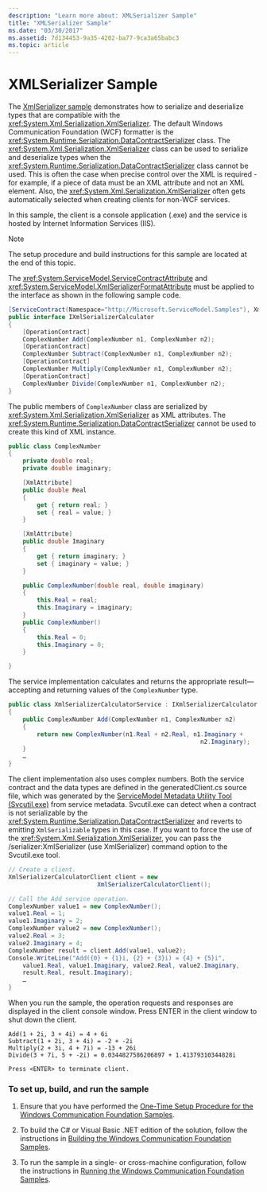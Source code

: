 ```yaml
---
description: "Learn more about: XMLSerializer Sample"
title: "XMLSerializer Sample"
ms.date: "03/30/2017"
ms.assetid: 7d134453-9a35-4202-ba77-9ca3a65babc3
ms.topic: article
---
```

# XMLSerializer Sample

The [XmlSerializer sample](https://github.com/dotnet/samples/tree/main/framework/wcf) demonstrates how to serialize and deserialize types that are compatible with the <xref:System.Xml.Serialization.XmlSerializer>. The default Windows Communication Foundation (WCF) formatter is the <xref:System.Runtime.Serialization.DataContractSerializer> class. The <xref:System.Xml.Serialization.XmlSerializer> class can be used to serialize and deserialize types when the <xref:System.Runtime.Serialization.DataContractSerializer> class cannot be used. This is often the case when precise control over the XML is required - for example, if a piece of data must be an XML attribute and not an XML element. Also, the <xref:System.Xml.Serialization.XmlSerializer> often gets automatically selected when creating clients for non-WCF services.

In this sample, the client is a console application (.exe) and the service is hosted by Internet Information Services (IIS).

> [!NOTE]
> The setup procedure and build instructions for this sample are located at the end of this topic.

The <xref:System.ServiceModel.ServiceContractAttribute> and <xref:System.ServiceModel.XmlSerializerFormatAttribute> must be applied to the interface as shown in the following sample code.

```csharp
[ServiceContract(Namespace="http://Microsoft.ServiceModel.Samples"), XmlSerializerFormat]
public interface IXmlSerializerCalculator
{
    [OperationContract]
    ComplexNumber Add(ComplexNumber n1, ComplexNumber n2);
    [OperationContract]
    ComplexNumber Subtract(ComplexNumber n1, ComplexNumber n2);
    [OperationContract]
    ComplexNumber Multiply(ComplexNumber n1, ComplexNumber n2);
    [OperationContract]
    ComplexNumber Divide(ComplexNumber n1, ComplexNumber n2);
}
```

The public members of `ComplexNumber` class are serialized by <xref:System.Xml.Serialization.XmlSerializer> as XML attributes. The <xref:System.Runtime.Serialization.DataContractSerializer> cannot be used to create this kind of XML instance.

```csharp
public class ComplexNumber
{
    private double real;
    private double imaginary;

    [XmlAttribute]
    public double Real
    {
        get { return real; }
        set { real = value; }
    }

    [XmlAttribute]
    public double Imaginary
    {
        get { return imaginary; }
        set { imaginary = value; }
    }

    public ComplexNumber(double real, double imaginary)
    {
        this.Real = real;
        this.Imaginary = imaginary;
    }
    public ComplexNumber()
    {
        this.Real = 0;
        this.Imaginary = 0;
    }

}
```

The service implementation calculates and returns the appropriate result—accepting and returning values of the `ComplexNumber` type.

```csharp
public class XmlSerializerCalculatorService : IXmlSerializerCalculator
{
    public ComplexNumber Add(ComplexNumber n1, ComplexNumber n2)
    {
        return new ComplexNumber(n1.Real + n2.Real, n1.Imaginary +
                                                      n2.Imaginary);
    }
    …
}
```

The client implementation also uses complex numbers. Both the service contract and the data types are defined in the generatedClient.cs source file, which was generated by the [ServiceModel Metadata Utility Tool (Svcutil.exe)](../servicemodel-metadata-utility-tool-svcutil-exe.md) from service metadata. Svcutil.exe can detect when a contract is not serializable by the <xref:System.Runtime.Serialization.DataContractSerializer> and reverts to emitting `XmlSerializable` types in this case. If you want to force the use of the <xref:System.Xml.Serialization.XmlSerializer>, you can pass the /serializer:XmlSerializer (use XmlSerializer) command option to the Svcutil.exe tool.

```csharp
// Create a client.
XmlSerializerCalculatorClient client = new
                         XmlSerializerCalculatorClient();

// Call the Add service operation.
ComplexNumber value1 = new ComplexNumber();
value1.Real = 1;
value1.Imaginary = 2;
ComplexNumber value2 = new ComplexNumber();
value2.Real = 3;
value2.Imaginary = 4;
ComplexNumber result = client.Add(value1, value2);
Console.WriteLine("Add({0} + {1}i, {2} + {3}i) = {4} + {5}i",
    value1.Real, value1.Imaginary, value2.Real, value2.Imaginary,
    result.Real, result.Imaginary);
    …
}
```

When you run the sample, the operation requests and responses are displayed in the client console window. Press ENTER in the client window to shut down the client.

```console
Add(1 + 2i, 3 + 4i) = 4 + 6i
Subtract(1 + 2i, 3 + 4i) = -2 + -2i
Multiply(2 + 3i, 4 + 7i) = -13 + 26i
Divide(3 + 7i, 5 + -2i) = 0.0344827586206897 + 1.41379310344828i

Press <ENTER> to terminate client.
```

### To set up, build, and run the sample

1. Ensure that you have performed the [One-Time Setup Procedure for the Windows Communication Foundation Samples](one-time-setup-procedure-for-the-wcf-samples.md).

2. To build the C# or Visual Basic .NET edition of the solution, follow the instructions in [Building the Windows Communication Foundation Samples](building-the-samples.md).

3. To run the sample in a single- or cross-machine configuration, follow the instructions in [Running the Windows Communication Foundation Samples](running-the-samples.md).
